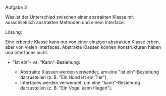 Aufgabe 3

Was ist der Unterschied zwischen einer abstrakten Klasse mit ausschließlich abstrakten Methoden und einem
Interface.

Lösung:

Eine erbende Klasse kann nur von einer einzigen abstrakten Klasse erben, aber von vielen Interfaces.
Abstrakte Klassen können Konstrukturen haben und Interfaces nicht.

+ "Ist ein"- vs. "Kann"-Beziehung:

    + Abstrakte Klassen werden verwendet, um eine "ist ein"-Beziehung darzustellen (z. B. "Ein Hund ist ein Tier").
    + Interfaces werden verwendet, um eine "kann"-Beziehung darzustellen (z. B. "Ein Vogel kann fliegen").
